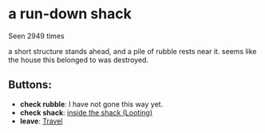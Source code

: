 # a run-down shack

Seen 2949 times

a short structure stands ahead, and a pile of rubble rests near it. seems like the house this belonged to was destroyed.

## Buttons:

- **check rubble**: I have not gone this way yet.
- **check shack**: [inside the shack (Looting)](inside-the-shack--Looting--f3a6xw.md)
- **leave**: [Travel](Travel-travel.md)

